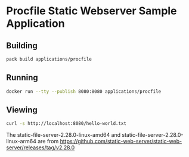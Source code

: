 # Procfile Static Webserver Sample Application

## Building

```bash
pack build applications/procfile
```

## Running

```bash
docker run --tty --publish 8080:8080 applications/procfile
```

## Viewing

```bash
curl -s http://localhost:8080/hello-world.txt
```

The static-file-server-2.28.0-linux-amd64 and
static-file-server-2.28.0-linux-arm64 are from
https://github.com/static-web-server/static-web-server/releases/tag/v2.28.0
